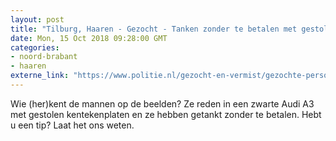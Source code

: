 ```yaml
---
layout: post
title: "Tilburg, Haaren - Gezocht - Tanken zonder te betalen met gestolen kentekenplaten"
date: Mon, 15 Oct 2018 09:28:00 GMT
categories: 
- noord-brabant 
- haaren 
externe_link: "https://www.politie.nl/gezocht-en-vermist/gezochte-personen/2018/mei/08-tanken-zonder-te-betalen-met-gestolen-kentekenplaten.html"
---
```


Wie (her)kent de mannen op de beelden? Ze reden in een zwarte Audi A3 met gestolen kentekenplaten en ze hebben getankt zonder te betalen. Hebt u een tip? Laat het ons weten.
